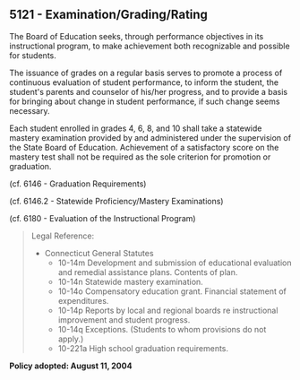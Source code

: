 ## 5121 - Examination/Grading/Rating

The Board of Education seeks, through performance objectives in its instructional program, to make achievement both recognizable and possible for students.

The issuance of grades on a regular basis serves to promote a process of continuous evaluation of student performance, to inform the student, the student's parents and counselor of his/her progress, and to provide a basis for bringing about change in student performance, if such change seems necessary.

Each student enrolled in grades 4, 6, 8, and 10 shall take a statewide mastery examination provided by and administered under the supervision of the State Board of Education.  Achievement of a satisfactory score on the mastery test shall not be required as the sole criterion for promotion or graduation.

(cf. 6146 - Graduation Requirements)

(cf. 6146.2 - Statewide Proficiency/Mastery Examinations)

(cf. 6180 - Evaluation of the Instructional Program)

> Legal Reference: 
> 
> * Connecticut General Statutes
>   * 10-14m Development and submission of educational evaluation and remedial assistance plans.  Contents of plan.
>   * 10-14n Statewide mastery examination.
>   * 10-14o Compensatory education grant.  Financial statement of expenditures.
>   * 10-14p Reports by local and regional boards re instructional improvement and student progress.
>   * 10-14q Exceptions. (Students to whom provisions do not apply.)
>   * 10-221a High school graduation requirements.

**Policy adopted:  August 11, 2004**

